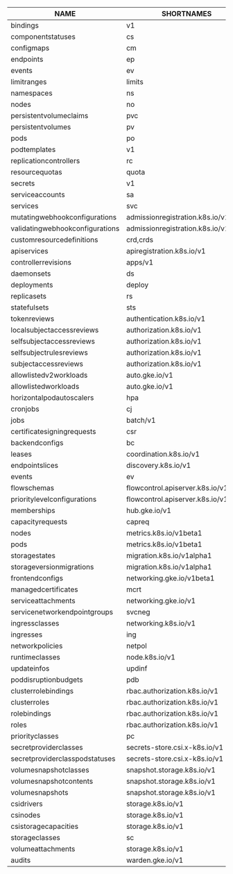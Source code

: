 | NAME                            | SHORTNAMES                           | APIVERSION                           | NAMESPACED                     | KIND                        |
|---------------------------------|--------------------------------------|--------------------------------------|--------------------------------|-----------------------------|
| bindings                        | v1                                   | true                                 | Binding                        |                             |
| componentstatuses               | cs                                   | v1                                   | false                          | ComponentStatus             |
| configmaps                      | cm                                   | v1                                   | true                           | ConfigMap                   |
| endpoints                       | ep                                   | v1                                   | true                           | Endpoints                   |
| events                          | ev                                   | v1                                   | true                           | Event                       |
| limitranges                     | limits                               | v1                                   | true                           | LimitRange                  |
| namespaces                      | ns                                   | v1                                   | false                          | Namespace                   |
| nodes                           | no                                   | v1                                   | false                          | Node                        |
| persistentvolumeclaims          | pvc                                  | v1                                   | true                           | PersistentVolumeClaim       |
| persistentvolumes               | pv                                   | v1                                   | false                          | PersistentVolume            |
| pods                            | po                                   | v1                                   | true                           | Pod                         |
| podtemplates                    | v1                                   | true                                 | PodTemplate                    |                             |
| replicationcontrollers          | rc                                   | v1                                   | true                           | ReplicationController       |
| resourcequotas                  | quota                                | v1                                   | true                           | ResourceQuota               |
| secrets                         | v1                                   | true                                 | Secret                         |                             |
| serviceaccounts                 | sa                                   | v1                                   | true                           | ServiceAccount              |
| services                        | svc                                  | v1                                   | true                           | Service                     |
| mutatingwebhookconfigurations   | admissionregistration.k8s.io/v1      | false                                | MutatingWebhookConfiguration   |                             |
| validatingwebhookconfigurations | admissionregistration.k8s.io/v1      | false                                | ValidatingWebhookConfiguration |                             |
| customresourcedefinitions       | crd,crds                             | apiextensions.k8s.io/v1              | false                          | CustomResourceDefinition    |
| apiservices                     | apiregistration.k8s.io/v1            | false                                | APIService                     |                             |
| controllerrevisions             | apps/v1                              | true                                 | ControllerRevision             |                             |
| daemonsets                      | ds                                   | apps/v1                              | true                           | DaemonSet                   |
| deployments                     | deploy                               | apps/v1                              | true                           | Deployment                  |
| replicasets                     | rs                                   | apps/v1                              | true                           | ReplicaSet                  |
| statefulsets                    | sts                                  | apps/v1                              | true                           | StatefulSet                 |
| tokenreviews                    | authentication.k8s.io/v1             | false                                | TokenReview                    |                             |
| localsubjectaccessreviews       | authorization.k8s.io/v1              | true                                 | LocalSubjectAccessReview       |                             |
| selfsubjectaccessreviews        | authorization.k8s.io/v1              | false                                | SelfSubjectAccessReview        |                             |
| selfsubjectrulesreviews         | authorization.k8s.io/v1              | false                                | SelfSubjectRulesReview         |                             |
| subjectaccessreviews            | authorization.k8s.io/v1              | false                                | SubjectAccessReview            |                             |
| allowlistedv2workloads          | auto.gke.io/v1                       | false                                | AllowlistedV2Workload          |                             |
| allowlistedworkloads            | auto.gke.io/v1                       | false                                | AllowlistedWorkload            |                             |
| horizontalpodautoscalers        | hpa                                  | autoscaling/v2                       | true                           | HorizontalPodAutoscaler     |
| cronjobs                        | cj                                   | batch/v1                             | true                           | CronJob                     |
| jobs                            | batch/v1                             | true                                 | Job                            |                             |
| certificatesigningrequests      | csr                                  | certificates.k8s.io/v1               | false                          | CertificateSigningRequest   |
| backendconfigs                  | bc                                   | cloud.google.com/v1                  | true                           | BackendConfig               |
| leases                          | coordination.k8s.io/v1               | true                                 | Lease                          |                             |
| endpointslices                  | discovery.k8s.io/v1                  | true                                 | EndpointSlice                  |                             |
| events                          | ev                                   | events.k8s.io/v1                     | true                           | Event                       |
| flowschemas                     | flowcontrol.apiserver.k8s.io/v1beta2 | false                                | FlowSchema                     |                             |
| prioritylevelconfigurations     | flowcontrol.apiserver.k8s.io/v1beta2 | false                                | PriorityLevelConfiguration     |                             |
| memberships                     | hub.gke.io/v1                        | false                                | Membership                     |                             |
| capacityrequests                | capreq                               | internal.autoscaling.gke.io/v1alpha1 | true                           | CapacityRequest             |
| nodes                           | metrics.k8s.io/v1beta1               | false                                | NodeMetrics                    |                             |
| pods                            | metrics.k8s.io/v1beta1               | true                                 | PodMetrics                     |                             |
| storagestates                   | migration.k8s.io/v1alpha1            | false                                | StorageState                   |                             |
| storageversionmigrations        | migration.k8s.io/v1alpha1            | false                                | StorageVersionMigration        |                             |
| frontendconfigs                 | networking.gke.io/v1beta1            | true                                 | FrontendConfig                 |                             |
| managedcertificates             | mcrt                                 | networking.gke.io/v1                 | true                           | ManagedCertificate          |
| serviceattachments              | networking.gke.io/v1                 | true                                 | ServiceAttachment              |                             |
| servicenetworkendpointgroups    | svcneg                               | networking.gke.io/v1beta1            | true                           | ServiceNetworkEndpointGroup |
| ingressclasses                  | networking.k8s.io/v1                 | false                                | IngressClass                   |                             |
| ingresses                       | ing                                  | networking.k8s.io/v1                 | true                           | Ingress                     |
| networkpolicies                 | netpol                               | networking.k8s.io/v1                 | true                           | NetworkPolicy               |
| runtimeclasses                  | node.k8s.io/v1                       | false                                | RuntimeClass                   |                             |
| updateinfos                     | updinf                               | nodemanagement.gke.io/v1alpha1       | true                           | UpdateInfo                  |
| poddisruptionbudgets            | pdb                                  | policy/v1                            | true                           | PodDisruptionBudget         |
| clusterrolebindings             | rbac.authorization.k8s.io/v1         | false                                | ClusterRoleBinding             |                             |
| clusterroles                    | rbac.authorization.k8s.io/v1         | false                                | ClusterRole                    |                             |
| rolebindings                    | rbac.authorization.k8s.io/v1         | true                                 | RoleBinding                    |                             |
| roles                           | rbac.authorization.k8s.io/v1         | true                                 | Role                           |                             |
| priorityclasses                 | pc                                   | scheduling.k8s.io/v1                 | false                          | PriorityClass               |
| secretproviderclasses           | secrets-store.csi.x-k8s.io/v1        | true                                 | SecretProviderClass            |                             |
| secretproviderclasspodstatuses  | secrets-store.csi.x-k8s.io/v1        | true                                 | SecretProviderClassPodStatus   |                             |
| volumesnapshotclasses           | snapshot.storage.k8s.io/v1           | false                                | VolumeSnapshotClass            |                             |
| volumesnapshotcontents          | snapshot.storage.k8s.io/v1           | false                                | VolumeSnapshotContent          |                             |
| volumesnapshots                 | snapshot.storage.k8s.io/v1           | true                                 | VolumeSnapshot                 |                             |
| csidrivers                      | storage.k8s.io/v1                    | false                                | CSIDriver                      |                             |
| csinodes                        | storage.k8s.io/v1                    | false                                | CSINode                        |                             |
| csistoragecapacities            | storage.k8s.io/v1                    | true                                 | CSIStorageCapacity             |                             |
| storageclasses                  | sc                                   | storage.k8s.io/v1                    | false                          | StorageClass                |
| volumeattachments               | storage.k8s.io/v1                    | false                                | VolumeAttachment               |                             |
| audits                          | warden.gke.io/v1                     | false                                | Audit                          |                             |
